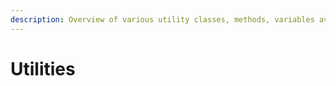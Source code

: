 ```yaml
---
description: Overview of various utility classes, methods, variables available.
---
```


# Utilities

